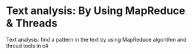 # Text analysis: By Using MapReduce & Threads
Text analysis: find a pattern in the text by using MapReduce algorithm and thread tools in c#
